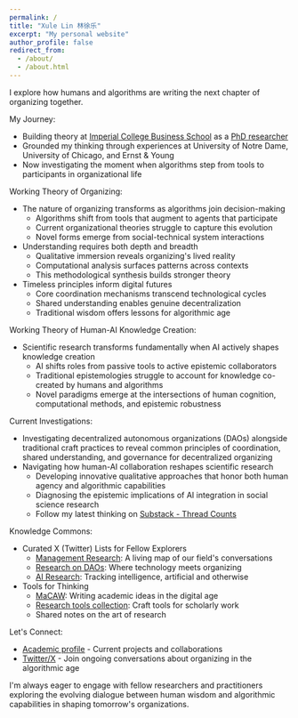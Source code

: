 ```yaml
---
permalink: /
title: "Xule Lin 林徐乐"
excerpt: "My personal website"
author_profile: false
redirect_from:
  - /about/
  - /about.html
---
```


I explore how humans and algorithms are writing the next chapter of organizing together.

My Journey:
* Building theory at [Imperial College Business School](https://www.imperial.ac.uk/business-school/faculty-research/academic-areas/management-entrepreneurship/) as a [PhD researcher](https://www.imperial.ac.uk/people/xule.lin)
* Grounded my thinking through experiences at University of Notre Dame, University of Chicago, and Ernst & Young
* Now investigating the moment when algorithms step from tools to participants in organizational life

Working Theory of Organizing:
* The nature of organizing transforms as algorithms join decision-making
    * Algorithms shift from tools that augment to agents that participate
    * Current organizational theories struggle to capture this evolution
    * Novel forms emerge from social-technical system interactions
* Understanding requires both depth and breadth
    * Qualitative immersion reveals organizing's lived reality
    * Computational analysis surfaces patterns across contexts
    * This methodological synthesis builds stronger theory
* Timeless principles inform digital futures
    * Core coordination mechanisms transcend technological cycles
    * Shared understanding enables genuine decentralization
    * Traditional wisdom offers lessons for algorithmic age

Working Theory of Human-AI Knowledge Creation:
* Scientific research transforms fundamentally when AI actively shapes knowledge creation
    * AI shifts roles from passive tools to active epistemic collaborators
    * Traditional epistemologies struggle to account for knowledge co-created by humans and algorithms
    * Novel paradigms emerge at the intersections of human cognition, computational methods, and epistemic robustness

Current Investigations:
* Investigating decentralized autonomous organizations (DAOs) alongside traditional craft practices to reveal common principles of coordination, shared understanding, and governance for decentralized organizing
* Navigating how human-AI collaboration reshapes scientific research
    * Developing innovative qualitative approaches that honor both human agency and algorithmic capabilities
    * Diagnosing the epistemic implications of AI integration in social science research
    * Follow my latest thinking on [Substack - Thread Counts](https://threadcounts.substack.com/)

Knowledge Commons:
* Curated X (Twitter) Lists for Fellow Explorers
    * [Management Research](https://twitter.com/i/lists/1186983495517773825): A living map of our field's conversations
    * [Research on DAOs](https://twitter.com/i/lists/1176535611269898240): Where technology meets organizing
    * [AI Research](https://twitter.com/i/lists/1761815451116413191): Tracking intelligence, artificial and otherwise
* Tools for Thinking
    * [MaCAW](https://linxule.com/posts/2023/10/macaw/): Writing academic ideas in the digital age
    * [Research tools collection](https://github.com/linxule/themes): Craft tools for scholarly work
    * Shared notes on the art of research

Let's Connect:
* [Academic profile](https://www.imperial.ac.uk/people/xule.lin) - Current projects and collaborations
* [Twitter/X](https://twitter.com/linxule) - Join ongoing conversations about organizing in the algorithmic age

I'm always eager to engage with fellow researchers and practitioners exploring the evolving dialogue between human wisdom and algorithmic capabilities in shaping tomorrow's organizations.